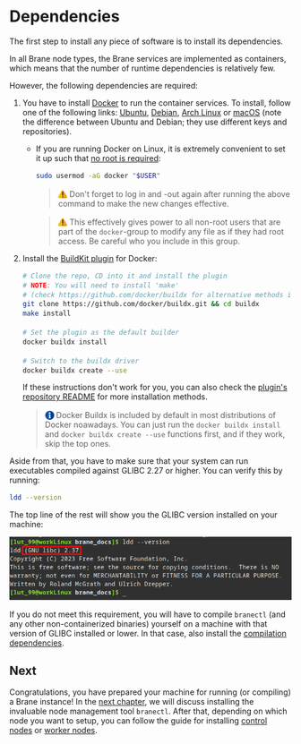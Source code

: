 # Dependencies

The first step to install any piece of software is to install its dependencies.

In all Brane node types, the Brane services are implemented as containers, which means that the number of runtime dependencies is relatively few.

However, the following dependencies are required:

1. You have to install [Docker](https://docker.com) to run the container services. To install, follow one of the following links: [Ubuntu](https://docs.docker.com/engine/install/ubuntu/), [Debian](https://docs.docker.com/engine/install/debian/), [Arch Linux](https://wiki.archlinux.org/title/docker) or [macOS](https://docs.docker.com/desktop/mac/install/) (note the difference between Ubuntu and Debian; they use different keys and repositories).
   - If you are running Docker on Linux, it is extremely convenient to set it up such that [no root is required](https://docs.docker.com/engine/install/linux-postinstall/):

     ```bash
     sudo usermod -aG docker "$USER"
     ```

     > <img src="../../assets/img/warning.png" alt="warning" width="16" style="margin-top: 3px; margin-bottom: -3px"/> Don't forget to log in and -out again after running the above command to make the new changes effective.

     > <img src="../../assets/img/warning.png" alt="warning" width="16" style="margin-top: 3px; margin-bottom: -3px"/> This effectively gives power to all non-root users that are part of the `docker`-group to modify any file as if they had root access. Be careful who you include in this group.
2. Install the [BuildKit plugin](https://docs.docker.com/buildx/working-with-buildx/) for Docker:

   ```bash
   # Clone the repo, CD into it and install the plugin
   # NOTE: You will need to install 'make'
   # (check https://github.com/docker/buildx for alternative methods if that fails)
   git clone https://github.com/docker/buildx.git && cd buildx
   make install

   # Set the plugin as the default builder
   docker buildx install
   
   # Switch to the buildx driver
   docker buildx create --use
   ```

   If these instructions don't work for you, you can also check the [plugin's repository README](https://github.com/docker/buildx#building) for more installation methods.
   > <img src="../../assets/img/info.png" alt="info" width="16" style="margin-top: 3px; margin-bottom: -3px"/> Docker Buildx is included by default in most distributions of Docker noawadays. You can just run the `docker buildx install` and `docker buildx create --use` functions first, and if they work, skip the top ones.

Aside from that, you have to make sure that your system can run executables compiled against GLIBC 2.27 or higher. You can verify this by running:

```bash
ldd --version
```

The top line of the rest will show you the GLIBC version installed on your machine:

<img src="../../assets/img/glibc-version.png" alt="The top line of the result of running 'ldd --version'" width="600" />

If you do not meet this requirement, you will have to compile `branectl` (and any other non-containerized binaries) yourself on a machine with that version of GLIBC installed or lower. In that case, also install the [compilation dependencies](#compilation-dependencies).

## Next

Congratulations, you have prepared your machine for running (or compiling) a Brane instance! In the [next chapter](./branectl.md), we will discuss installing the invaluable node management tool `branectl`. After that, depending on which node you want to setup, you can follow the guide for installing [control nodes](./control-node.md) or [worker nodes](./worker-node.md).
